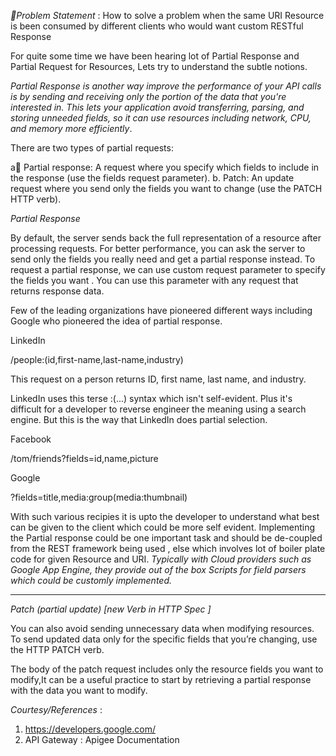 *Problem Statement* : How to solve a problem when the same URI Resource is been consumed by different clients who would want custom RESTful Response

For quite some time we have been hearing lot of  Partial Response and Partial Request for Resources, Lets try to understand the subtle notions.

*Partial Response is another way improve the performance of your API calls is by sending and receiving only the portion of the data that you're interested in. This lets your application avoid transferring, parsing, and storing unneeded fields, so it can use resources including network, CPU, and memory more efficiently*.

There are two types of partial requests:

a Partial response: A request where you specify which fields to include in the response (use the fields request parameter).
b. Patch: An update request where you send only the fields you want to change (use the PATCH HTTP verb).


_Partial Response_

By default, the server sends back the full representation of a resource after processing requests. For better performance, you can ask the server to send only the fields you really need and get a partial response instead.
To request a partial response, we can use custom request parameter to specify the fields you want . You can use this parameter with any request that returns response data. 

Few of the leading organizations have pioneered different ways including Google who pioneered the idea of partial response.

LinkedIn

/people:(id,first-name,last-name,industry)

This request on a person returns ID, first name, last name, and industry.

LinkedIn uses this terse :(...) syntax which isn't self-evident. Plus it's difficult for a developer to reverse engineer the meaning using a search engine. But this is the way that LinkedIn does partial selection.

Facebook

/tom/friends?fields=id,name,picture

Google

?fields=title,media:group(media:thumbnail)

With such various recipies it is upto the developer to understand what best can be given to the client which could be more self evident. Implementing the Partial response could be one important task and should be de-coupled from the REST framework being used , else which involves lot of boiler plate code for given Resource and URI. *Typically with Cloud providers such as Google App Engine, they provide out of the box Scripts for field parsers which could be customly implemented.*

--------------------------------------------------------------------------

_Patch (partial update) [new Verb in HTTP Spec ]_

You can also avoid sending unnecessary data when modifying resources. To send updated data only for the specific fields that you’re changing, use the HTTP PATCH verb. 

The body of the patch request includes only the resource fields you want to modify,It can be a useful practice to start by retrieving a partial response with the data you want to modify.

*Courtesy/References* : 
1. https://developers.google.com/
2. API Gateway : Apigee Documentation

